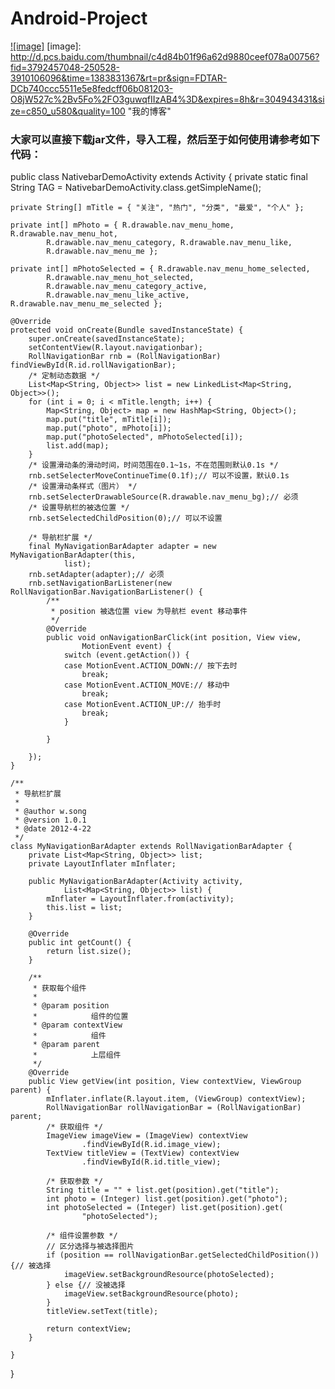 Android-Project
==================================
[![image]](http://mr-cheney.iteye.com)
[image]: http://d.pcs.baidu.com/thumbnail/c4d84b01f96a62d9880ceef078a00756?fid=3792457048-250528-3910106096&time=1383831367&rt=pr&sign=FDTAR-DCb740ccc5511e5e8fedcff06b081203-O8jW527c%2Bv5Fo%2FO3guwqfIIzAB4%3D&expires=8h&r=304943431&size=c850_u580&quality=100 "我的博客"

### 大家可以直接下载jar文件，导入工程，然后至于如何使用请参考如下代码：


public class NativebarDemoActivity extends Activity {
    private static final String TAG = NativebarDemoActivity.class.getSimpleName();
    
    private String[] mTitle = { "关注", "热门", "分类", "最爱", "个人" };
    
    private int[] mPhoto = { R.drawable.nav_menu_home, R.drawable.nav_menu_hot,
            R.drawable.nav_menu_category, R.drawable.nav_menu_like,
            R.drawable.nav_menu_me };
    
    private int[] mPhotoSelected = { R.drawable.nav_menu_home_selected,
            R.drawable.nav_menu_hot_selected,
            R.drawable.nav_menu_category_active,
            R.drawable.nav_menu_like_active, R.drawable.nav_menu_me_selected };

    @Override
    protected void onCreate(Bundle savedInstanceState) {
        super.onCreate(savedInstanceState);
        setContentView(R.layout.navigationbar);
        RollNavigationBar rnb = (RollNavigationBar) findViewById(R.id.rollNavigationBar);
        /* 定制动态数据 */
        List<Map<String, Object>> list = new LinkedList<Map<String, Object>>();
        for (int i = 0; i < mTitle.length; i++) {
            Map<String, Object> map = new HashMap<String, Object>();
            map.put("title", mTitle[i]);
            map.put("photo", mPhoto[i]);
            map.put("photoSelected", mPhotoSelected[i]);
            list.add(map);
        }
        /* 设置滑动条的滑动时间，时间范围在0.1~1s，不在范围则默认0.1s */
        rnb.setSelecterMoveContinueTime(0.1f);// 可以不设置，默认0.1s
        /* 设置滑动条样式（图片） */
        rnb.setSelecterDrawableSource(R.drawable.nav_menu_bg);// 必须
        /* 设置导航栏的被选位置 */
        rnb.setSelectedChildPosition(0);// 可以不设置

        /* 导航栏扩展 */
        final MyNavigationBarAdapter adapter = new MyNavigationBarAdapter(this,
                list);
        rnb.setAdapter(adapter);// 必须
        rnb.setNavigationBarListener(new RollNavigationBar.NavigationBarListener() {
            /**
             * position 被选位置 view 为导航栏 event 移动事件
             */
            @Override
            public void onNavigationBarClick(int position, View view,
                    MotionEvent event) {
                switch (event.getAction()) {
                case MotionEvent.ACTION_DOWN:// 按下去时
                    break;
                case MotionEvent.ACTION_MOVE:// 移动中
                    break;
                case MotionEvent.ACTION_UP:// 抬手时
                    break;
                }

            }

        });
    }

    /**
     * 导航栏扩展
     * 
     * @author w.song
     * @version 1.0.1
     * @date 2012-4-22
     */
    class MyNavigationBarAdapter extends RollNavigationBarAdapter {
        private List<Map<String, Object>> list;
        private LayoutInflater mInflater;

        public MyNavigationBarAdapter(Activity activity,
                List<Map<String, Object>> list) {
            mInflater = LayoutInflater.from(activity);
            this.list = list;
        }

        @Override
        public int getCount() {
            return list.size();
        }

        /**
         * 获取每个组件
         * 
         * @param position
         *            组件的位置
         * @param contextView
         *            组件
         * @param parent
         *            上层组件
         */
        @Override
        public View getView(int position, View contextView, ViewGroup parent) {
            mInflater.inflate(R.layout.item, (ViewGroup) contextView);
            RollNavigationBar rollNavigationBar = (RollNavigationBar) parent;
            /* 获取组件 */
            ImageView imageView = (ImageView) contextView
                    .findViewById(R.id.image_view);
            TextView titleView = (TextView) contextView
                    .findViewById(R.id.title_view);

            /* 获取参数 */
            String title = "" + list.get(position).get("title");
            int photo = (Integer) list.get(position).get("photo");
            int photoSelected = (Integer) list.get(position).get(
                    "photoSelected");

            /* 组件设置参数 */
            // 区分选择与被选择图片
            if (position == rollNavigationBar.getSelectedChildPosition()) {// 被选择
                imageView.setBackgroundResource(photoSelected);
            } else {// 没被选择
                imageView.setBackgroundResource(photo);
            }
            titleView.setText(title);

            return contextView;
        }

    }
}

###